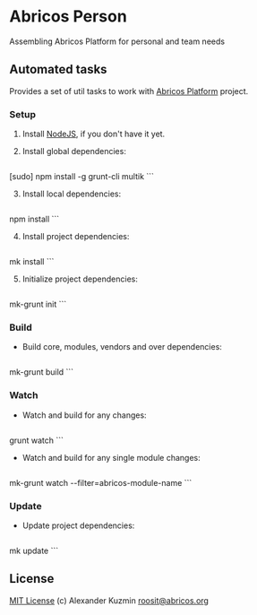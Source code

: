 # Abricos Person

Assembling Abricos Platform for personal and team needs


## Automated tasks

Provides a set of util tasks to work with [Abricos Platform](http://github.com/abricos/abricos) project.


### Setup

1. Install [NodeJS](http://nodejs.org/download/), if you don't have it yet.


2. Install global dependencies:

    ```
[sudo] npm install -g grunt-cli multik
    ```

3. Install local dependencies:

    ```
npm install
    ```

4. Install project dependencies:

    ```
mk install
    ```

5. Initialize project dependencies:

    ```
mk-grunt init
    ```

### Build

* Build core, modules, vendors and over dependencies:

    ```
mk-grunt build
    ```

### Watch

* Watch and build for any changes:

    ```
grunt watch
    ```

* Watch and build for any single module changes:

    ```
mk-grunt watch --filter=abricos-module-name
    ```

### Update

* Update project dependencies:

    ```
mk update
    ```

## License

[MIT License](https://github.com/abricos/abricos-person/blob/master/LICENSE) (c) Alexander Kuzmin <roosit@abricos.org>
